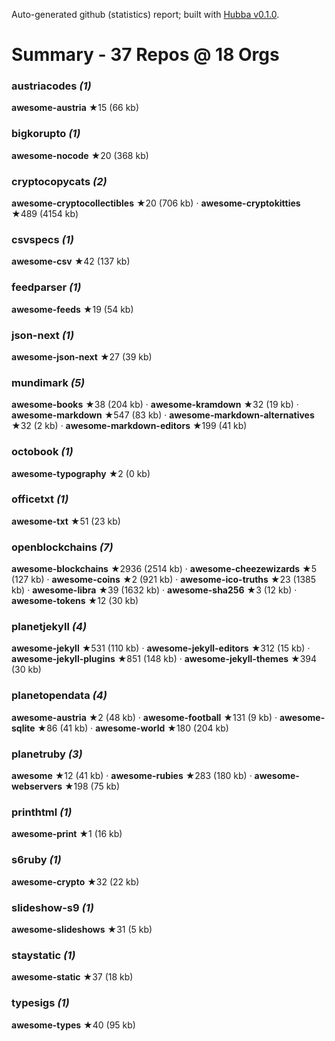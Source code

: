 Auto-generated github (statistics) report;
built with [Hubba v0.1.0](https://github.com/rubycoco/git/tree/master/hubba-reports).


# Summary - 37 Repos @ 18 Orgs

### austriacodes _(1)_

**awesome-austria** ★15 (66 kb)

### bigkorupto _(1)_

**awesome-nocode** ★20 (368 kb)

### cryptocopycats _(2)_

**awesome-cryptocollectibles** ★20 (706 kb) · **awesome-cryptokitties** ★489 (4154 kb)

### csvspecs _(1)_

**awesome-csv** ★42 (137 kb)

### feedparser _(1)_

**awesome-feeds** ★19 (54 kb)

### json-next _(1)_

**awesome-json-next** ★27 (39 kb)

### mundimark _(5)_

**awesome-books** ★38 (204 kb) · **awesome-kramdown** ★32 (19 kb) · **awesome-markdown** ★547 (83 kb) · **awesome-markdown-alternatives** ★32 (2 kb) · **awesome-markdown-editors** ★199 (41 kb)

### octobook _(1)_

**awesome-typography** ★2 (0 kb)

### officetxt _(1)_

**awesome-txt** ★51 (23 kb)

### openblockchains _(7)_

**awesome-blockchains** ★2936 (2514 kb) · **awesome-cheezewizards** ★5 (127 kb) · **awesome-coins** ★2 (921 kb) · **awesome-ico-truths** ★23 (1385 kb) · **awesome-libra** ★39 (1632 kb) · **awesome-sha256** ★3 (12 kb) · **awesome-tokens** ★12 (30 kb)

### planetjekyll _(4)_

**awesome-jekyll** ★531 (110 kb) · **awesome-jekyll-editors** ★312 (15 kb) · **awesome-jekyll-plugins** ★851 (148 kb) · **awesome-jekyll-themes** ★394 (30 kb)

### planetopendata _(4)_

**awesome-austria** ★2 (48 kb) · **awesome-football** ★131 (9 kb) · **awesome-sqlite** ★86 (41 kb) · **awesome-world** ★180 (204 kb)

### planetruby _(3)_

**awesome** ★12 (41 kb) · **awesome-rubies** ★283 (180 kb) · **awesome-webservers** ★198 (75 kb)

### printhtml _(1)_

**awesome-print** ★1 (16 kb)

### s6ruby _(1)_

**awesome-crypto** ★32 (22 kb)

### slideshow-s9 _(1)_

**awesome-slideshows** ★31 (5 kb)

### staystatic _(1)_

**awesome-static** ★37 (18 kb)

### typesigs _(1)_

**awesome-types** ★40 (95 kb)

